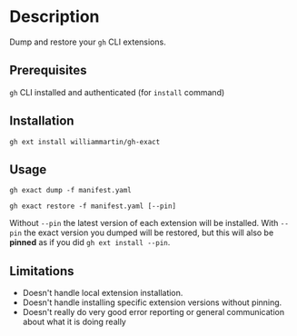 # Description

Dump and restore your `gh` CLI extensions.

## Prerequisites

`gh` CLI installed and authenticated (for `install` command)

## Installation

```
gh ext install williammartin/gh-exact
```

## Usage

```
gh exact dump -f manifest.yaml
```

```
gh exact restore -f manifest.yaml [--pin]
```

Without `--pin` the latest version of each extension will be installed. With `--pin` the exact version you dumped will be restored, but this will also be **pinned** as if you did `gh ext install --pin`.

## Limitations

* Doesn't handle local extension installation.
* Doesn't handle installing specific extension versions without pinning.
* Doesn't really do very good error reporting or general communication about what it is doing really
